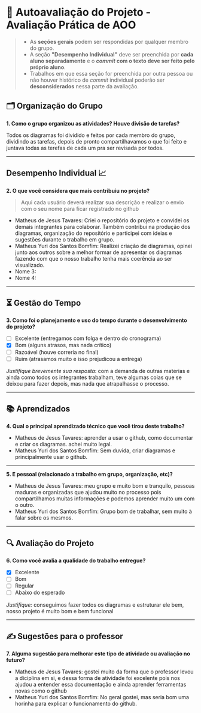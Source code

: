 # 🧠 Autoavaliação do Projeto - Avaliação Prática de AOO

> - As **seções gerais** podem ser respondidas por qualquer membro do grupo.
> - A seção **"Desempenho Individual"** deve ser preenchida por **cada aluno separadamente** e o **_commit_ com o texto deve ser feito pelo próprio aluno**.
> - Trabalhos em que essa seção for preenchida por outra pessoa ou não houver histórico de _commit_ individual poderão ser **desconsiderados** nessa parte da avaliação.

## 🗂️ Organização do Grupo
**1. Como o grupo organizou as atividades? Houve divisão de tarefas?**

Todos os diagramas foi dividido e feitos por cada membro do grupo, dividindo as tarefas, depois de pronto compartilhavamos o que foi feito e juntava todas as terefas de cada um pra ser revisada por todos.

---

## Desempenho Individual 📈
**2. O que você considera que mais contribuiu no projeto?**
> Aqui cada usuário deverá realizar sua descrição e realizar o envio com o seu nome para ficar registrado no github

- Matheus de Jesus Tavares: Criei o repositório do projeto e convidei os demais integrantes para colaborar. Também contribui na produção dos diagramas, organização do repositório e participei com ideias e sugestões durante o trabalho em grupo.
- Matheus Yuri dos Santos Bomfim: Realizei criação de diagramas, opinei junto aos outros sobre a melhor formar de apresentar os diagramas fazendo com que o nosso trabalho tenha mais coerência ao ser visualizado. 
- Nome 3: 
- Nome 4: 



---

## ⏳ Gestão do Tempo
**3. Como foi o planejamento e uso do tempo durante o desenvolvimento do projeto?**

- [ ] Excelente (entregamos com folga e dentro do cronograma)
- [x] Bom (alguns atrasos, mas nada crítico)
- [ ] Razoável (houve correria no final)
- [ ] Ruim (atrasamos muito e isso prejudicou a entrega)

_Justifique brevemente sua resposta_: com a demanda de outras materias e ainda como todos os integrantes trabalham, teve algumas coias que se deixou para fazer depois, mas nada que atrapalhasse o processo.

---

## 📚 Aprendizados
**4. Qual o principal aprendizado técnico que você tirou deste trabalho?**  
- Matheus de Jesus Tavares: aprender a usar o github, como documentar e criar os diagramas. achei muito legal.
- Matheus Yuri dos Santos Bomfim: Sem duvida, criar diagramas e principalmente usar o github.

---

**5. E pessoal (relacionado a trabalho em grupo, organização, etc)?**  
- Matheus de Jesus Tavares: meu grupo e muito bom e tranquilo, pessoas maduras e organizadas que ajudou muito no processo pois compartilhamos muitas informações e podemos aprender muito um com o outro.
- Matheus Yuri dos Santos Bomfim: Grupo bom de trabalhar, sem muito à falar sobre os mesmos.

---

## 🔍 Avaliação do Projeto
**6. Como você avalia a qualidade do trabalho entregue?**

- [x] Excelente
- [ ] Bom
- [ ] Regular
- [ ] Abaixo do esperado

_Justifique:_ conseguimos fazer todos os diagramas e estruturar ele bem, nosso projeto é muito bom e bem funcional 


---

## ✍️ Sugestões para o professor
**7. Alguma sugestão para melhorar este tipo de atividade ou avaliação no futuro?**  
- Matheus de Jesus Tavares: gostei muito da forma que o professor levou a diciplina em si, e dessa forma de atividade foi excelente pois nos ajudou a entender essa documentação e ainda aprender ferramentas novas como o github
- Matheus Yuri dos Santos Bomfim: No geral gostei, mas seria bom uma horinha para explicar o funcionamento do github.
